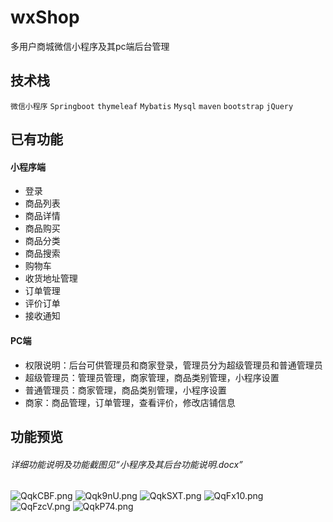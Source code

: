 # wxShop
多用户商城微信小程序及其pc端后台管理
## 技术栈
`微信小程序` `Springboot` `thymeleaf` `Mybatis` `Mysql` `maven` `bootstrap` `jQuery`
## 已有功能
#### 小程序端
- 登录
- 商品列表
- 商品详情
- 商品购买
- 商品分类
- 商品搜索
- 购物车
- 收货地址管理
- 订单管理
- 评价订单
- 接收通知
#### PC端
- 权限说明：后台可供管理员和商家登录，管理员分为超级管理员和普通管理员
- 超级管理员：管理员管理，商家管理，商品类别管理，小程序设置
- 普通管理员：商家管理，商品类别管理，小程序设置
- 商家：商品管理，订单管理，查看评价，修改店铺信息

## 功能预览
###### 详细功能说明及功能截图见“小程序及其后台功能说明.docx”

![QqkCBF.png](https://s2.ax1x.com/2019/12/19/QqkCBF.png)
![Qqk9nU.png](https://s2.ax1x.com/2019/12/19/Qqk9nU.png)
![QqkSXT.png](https://s2.ax1x.com/2019/12/19/QqkSXT.png)
![QqFx10.png](https://s2.ax1x.com/2019/12/19/QqFx10.png)
![QqFzcV.png](https://s2.ax1x.com/2019/12/19/QqFzcV.png)
![QqkP74.png](https://s2.ax1x.com/2019/12/19/QqkP74.png)